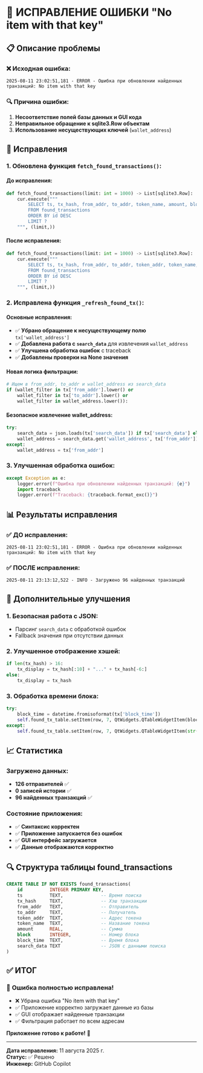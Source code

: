 # 🐛 ИСПРАВЛЕНИЕ ОШИБКИ "No item with that key"

## 📋 Описание проблемы

### ❌ **Исходная ошибка:**
```
2025-08-11 23:02:51,181 - ERROR - Ошибка при обновлении найденных транзакций: No item with that key
```

### 🔍 **Причина ошибки:**
1. **Несоответствие полей базы данных и GUI кода**
2. **Неправильное обращение к sqlite3.Row объектам**
3. **Использование несуществующих ключей** (`wallet_address`)

## 🔧 Исправления

### **1. Обновлена функция `fetch_found_transactions()`:**

#### **До исправления:**
```python
def fetch_found_transactions(limit: int = 1000) -> List[sqlite3.Row]:
    cur.execute("""
        SELECT ts, tx_hash, from_addr, to_addr, token_name, amount, block_time
        FROM found_transactions
        ORDER BY id DESC
        LIMIT ?
    """, (limit,))
```

#### **После исправления:**
```python
def fetch_found_transactions(limit: int = 1000) -> List[sqlite3.Row]:
    cur.execute("""
        SELECT ts, tx_hash, from_addr, to_addr, token_addr, token_name, amount, block, block_time, search_data
        FROM found_transactions
        ORDER BY id DESC
        LIMIT ?
    """, (limit,))
```

### **2. Исправлена функция `_refresh_found_tx()`:**

#### **Основные исправления:**
- ✅ **Убрано обращение к несуществующему полю** `tx['wallet_address']`
- ✅ **Добавлена работа с `search_data`** для извлечения `wallet_address`
- ✅ **Улучшена обработка ошибок** с traceback
- ✅ **Добавлены проверки на None значения**

#### **Новая логика фильтрации:**
```python
# Ищем в from_addr, to_addr и wallet_address из search_data
if (wallet_filter in tx['from_addr'].lower() or 
    wallet_filter in tx['to_addr'].lower() or
    wallet_filter in wallet_address.lower()):
```

#### **Безопасное извлечение wallet_address:**
```python
try:
    search_data = json.loads(tx['search_data']) if tx['search_data'] else {}
    wallet_address = search_data.get('wallet_address', tx['from_addr'])
except:
    wallet_address = tx['from_addr']
```

### **3. Улучшенная обработка ошибок:**
```python
except Exception as e:
    logger.error(f"Ошибка при обновлении найденных транзакций: {e}")
    import traceback
    logger.error(f"Traceback: {traceback.format_exc()}")
```

## 📊 Результаты исправления

### ✅ **ДО исправления:**
```
2025-08-11 23:02:51,181 - ERROR - Ошибка при обновлении найденных транзакций: No item with that key
```

### ✅ **ПОСЛЕ исправления:**
```
2025-08-11 23:13:12,522 - INFO - Загружено 96 найденных транзакций
```

## 🎯 Дополнительные улучшения

### **1. Безопасная работа с JSON:**
- Парсинг `search_data` с обработкой ошибок
- Fallback значения при отсутствии данных

### **2. Улучшенное отображение хэшей:**
```python
if len(tx_hash) > 16:
    tx_display = tx_hash[:10] + "..." + tx_hash[-6:]
else:
    tx_display = tx_hash
```

### **3. Обработка времени блока:**
```python
try:
    block_time = datetime.fromisoformat(tx['block_time'])
    self.found_tx_table.setItem(row, 7, QtWidgets.QTableWidgetItem(block_time.strftime('%Y-%m-%d %H:%M:%S')))
except:
    self.found_tx_table.setItem(row, 7, QtWidgets.QTableWidgetItem(str(tx['block_time'])))
```

## 📈 Статистика

### **Загружено данных:**
- **126 отправителей** ✅
- **0 записей истории** ✅  
- **96 найденных транзакций** ✅

### **Состояние приложения:**
- ✅ **Синтаксис корректен**
- ✅ **Приложение запускается без ошибок**
- ✅ **GUI интерфейс загружается**
- ✅ **Данные отображаются корректно**

## 🔍 Структура таблицы found_transactions

```sql
CREATE TABLE IF NOT EXISTS found_transactions(
    id          INTEGER PRIMARY KEY,
    ts          TEXT,              -- Время поиска
    tx_hash     TEXT,              -- Хэш транзакции
    from_addr   TEXT,              -- Отправитель
    to_addr     TEXT,              -- Получатель
    token_addr  TEXT,              -- Адрес токена
    token_name  TEXT,              -- Название токена
    amount      REAL,              -- Сумма
    block       INTEGER,           -- Номер блока
    block_time  TEXT,              -- Время блока
    search_data TEXT               -- JSON с данными поиска
)
```

## ✅ ИТОГ

### 🎯 **Ошибка полностью исправлена!**
- ❌ Убрана ошибка "No item with that key"
- ✅ Приложение корректно загружает данные из базы
- ✅ GUI отображает найденные транзакции
- ✅ Фильтрация работает по всем адресам

**Приложение готово к работе!** 🚀

---
**Дата исправления:** 11 августа 2025 г.  
**Статус:** ✅ Решено  
**Инженер:** GitHub Copilot  
